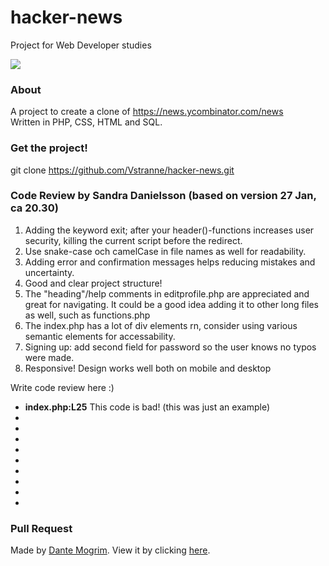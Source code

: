 # hacker-news
Project for Web Developer studies

<img src="https://media3.giphy.com/media/eCqFYAVjjDksg/giphy.gif?cid=ecf05e478vvqsw6zq5fighkjb9kj3zfzpptvkeqmsacho3nb&rid=giphy.gif">

### About

A project to create a clone of https://news.ycombinator.com/news  
Written in PHP, CSS, HTML and SQL.

### Get the project!

git clone https://github.com/Vstranne/hacker-news.git

### Code Review by Sandra Danielsson (based on version 27 Jan, ca 20.30)
  1. Adding the keyword exit; after your header()-functions increases user security, killing the current script before the redirect.
  2. Use snake-case och camelCase in file names as well for readability.
  3. Adding error and confirmation messages helps reducing mistakes and uncertainty.
  4. Good and clear project structure!
  5. The "heading"/help comments in editprofile.php are appreciated and great for navigating. It could be a good idea adding it to other long files as well, such as functions.php
  6. The index.php has a lot of div elements rn, consider using various  semantic elements for accessability.
  7. Signing up: add second field for password so the user knows no typos were made.
  8. Responsive! Design works well both on mobile and desktop

Write code review here :)

- **index.php:L25** This code is bad! (this was just an example)
-
-
-
-
-
-
-
-
-

### Pull Request

Made by [Dante Mogrim](https://github.com/mogrim-91). View it by clicking [here](add-link).
